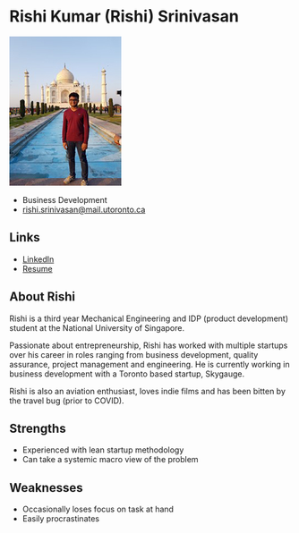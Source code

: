 # Rishi Kumar (Rishi) Srinivasan

![Rishi Kumar (Rishi) Srinivasan Profile](./profile_pic/Rishi.jpg)

- Business Development
- rishi.srinivasan@mail.utoronto.ca

## Links

- [LinkedIn](https://www.linkedin.com/in/rishikumars/)
- [Resume](https://learnsoftware.engineering/t/w2021/dcsil/profile/187)

## About Rishi

Rishi is a third year Mechanical Engineering and IDP (product development) student at the National University of Singapore.

Passionate about entrepreneurship, Rishi has worked with multiple startups over his career in roles ranging from business development, quality assurance, project management and engineering. He is currently working in business development with a Toronto based startup, Skygauge. 

Rishi is also an aviation enthusiast, loves indie films and has been bitten by the travel bug (prior to COVID). 


## Strengths

- Experienced with lean startup methodology
- Can take a systemic macro view of the problem

## Weaknesses

- Occasionally loses focus on task at hand
- Easily procrastinates

